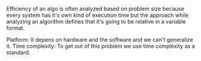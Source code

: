 Efficiency of an algo is often analyzed based on problem size because every system has it's own kind of execution time
but the approach while analyzing an algorithm defines that it's going to be relative in a variable format.

Platform: It depens on hardware and the software and we can't generalize it.
Time complexity: To get out of this problem we use time complexity as a standard.
